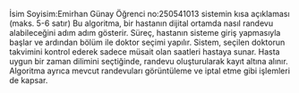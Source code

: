 İsim Soyisim:Emirhan Günay
Öğrenci no:250541013
sistemin kısa açıklaması (maks. 5-6 satır)
Bu algoritma, bir hastanın dijital ortamda nasıl randevu alabileceğini adım adım gösterir. Süreç, hastanın sisteme giriş yapmasıyla başlar ve ardından bölüm ile doktor seçimi yapılır. Sistem, seçilen doktorun takvimini kontrol ederek sadece müsait olan saatleri hastaya sunar. Hasta uygun bir zaman dilimini seçtiğinde, randevu oluşturularak kayıt altına alınır. Algoritma ayrıca mevcut randevuları görüntüleme ve iptal etme gibi işlemleri de kapsar.
